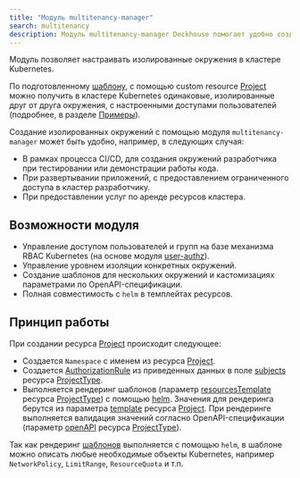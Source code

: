 ```yaml
---
title: "Модуль multitenancy-manager"
search: multitenancy
description: Модуль multitenancy-manager Deckhouse помогает удобно создавать шаблонизированные окружения в кластере Kubernetes с помощью ресурсов (Custom Resources). Рендеринг шаблонов окружения с помощью helm позволяет использовать в шаблоне окружения любые объекты Kubernetes.  
---
```


Модуль позволяет настраивать изолированные окружения в кластере Kubernetes.

По подготовленному [шаблону](cr.html#projecttype), с помощью custom resource [Project](cr.html#project) можно получить в кластере Kubernetes одинаковые, изолированные друг от друга окружения, с настроенными доступами пользователей (подробнее, в разделе [Примеры](usage.html)). 

Создание изолированных окружений с помощью модуля `multitenancy-manager` может быть удобно, например, в следующих случая:
- В рамках процесса CI/CD, для создания окружений разработчика при тестировании или демонстрации работы кода.
- При развертывании приложений, с предоставлением ограниченного доступа в кластер разработчику. 
- При предоставлении услуг по аренде ресурсов кластера.

## Возможности модуля

- Управление доступом пользователей и групп на базе механизма RBAC Kubernetes (на основе модуля [user-authz](../../modules/140-user-authz)).
- Управление уровнем изоляции конкретных окружений.
- Создание шаблонов для нескольких окружений и кастомизациях параметрами по OpenAPI-спецификации.
- Полная совместимость с `helm` в темплейтах ресурсов.

## Принцип работы

При создании ресурса [Project](cr.html#project) происходит следующее:
- Создается `Namespace` с именем из ресурса [Project](cr.html#project).
- Создается [AuthorizationRule](../140-user-authz/cr.html#authorizationrule) из приведенных данных в поле [subjects](cr.htlm#projecttype-v1alpha1-spec-subjects) ресурса [ProjectType](cr.htlm#projecttype).
- Выполняется рендеринг шаблонов (параметр [resourcesTemplate](cr.htlm#projecttype-v1alpha1-spec-resourcestemplate) ресурса [ProjectType](cr.htlm#projecttype)) с помощью [helm](https://helm.sh/docs/). Значения для рендеринга берутся из параметра [template](cr.htlm#project-v1alpha1-spec-template) ресурса [Project](cr.html#project). При рендеринге выполняется валидация значений согласно OpenAPI-спецификации (параметр [openAPI](cr.htlm#projecttype-v1alpha1-spec-openapi) ресурса [ProjectType](cr.htlm#projecttype)).

Так как рендеринг [шаблонов](cr.htlm#projecttype-v1alpha1-spec-resourcestemplate) выполняется с помощью `helm`, в шаблоне можно описать любые необходимые объекты Kubernetes, например `NetworkPolicy`, `LimitRange`, `ResourceQuota` и т.п.
